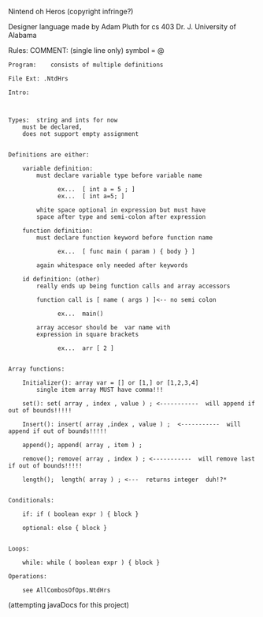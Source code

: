 Nintend oh Heros  (copyright infringe?)

Designer language made by Adam Pluth for cs 403 Dr. J. University of Alabama



Rules:
	COMMENT: 	(single line only) symbol = @

	Program: 	consists of multiple definitions

	File Ext: .NtdHrs

	Intro:



	Types: 	string and ints for now
		must be declared,
		does not support empty assignment


	Definitions are either:

		variable definition:	
			must declare variable type before variable name

				  ex...  [ int a = 5 ; ]
				  ex...  [ int a=5; ]

			white space optional in expression but must have 
			space after type and semi-colon after expression

		function definition:  
			must declare function keyword before function name

				  ex...  [ func main ( param ) { body } ]

			again whitespace only needed after keywords

		id definition: (other)
			really ends up being function calls and array accessors
			
			function call is [ name ( args ) ]<-- no semi colon

				  ex...  main()

			array accesor should be  var name with 
			expression in square brackets 

				  ex...  arr [ 2 ]
		

	Array functions:

		Initializer(): array var = [] or [1,] or [1,2,3,4]
			single item array MUST have comma!!!

		set(): set( array , index , value ) ; <-----------  will append if out of bounds!!!!!

		Insert(): insert( array ,index , value ) ;  <-----------  will append if out of bounds!!!!!

		append(); append( array , item ) ;

		remove(); remove( array , index ) ; <-----------  will remove last if out of bounds!!!!!

		length();  length( array ) ; <---  returns integer  duh!?*


	Conditionals:

		if: if ( boolean expr ) { block } 
		
		optional: else { block }
		
	
	Loops:

		while: while ( boolean expr ) { block }
	
	Operations:

		see AllCombosOfOps.NtdHrs
		
(attempting javaDocs for this project)
